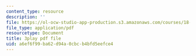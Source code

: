 ```yaml
---
content_type: resource
description: ''
file: https://ol-ocw-studio-app-production.s3.amazonaws.com/courses/18-02-multivariable-calculus-fall-2007/a6ef6f99ba62d94a0cbcb4bfd5eefce4_PxCxlsl_YwY.pdf
file_type: application/pdf
resourcetype: Document
title: 3play pdf file
uid: a6ef6f99-ba62-d94a-0cbc-b4bfd5eefce4
---
```

